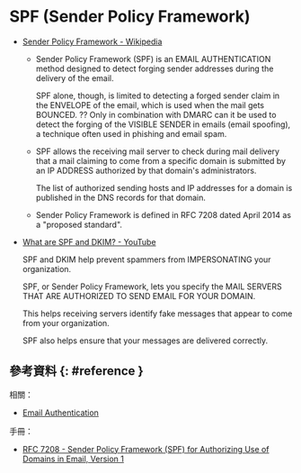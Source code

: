 # SPF (Sender Policy Framework)

  - [Sender Policy Framework \- Wikipedia](https://en.wikipedia.org/wiki/Sender_Policy_Framework)

      - Sender Policy Framework (SPF) is an EMAIL AUTHENTICATION method designed to detect forging sender addresses during the delivery of the email.

        SPF alone, though, is limited to detecting a forged sender claim in the ENVELOPE of the email, which is used when the mail gets BOUNCED. ?? Only in combination with DMARC can it be used to detect the forging of the VISIBLE SENDER in emails (email spoofing), a technique often used in phishing and email spam.

      - SPF allows the receiving mail server to check during mail delivery that a mail claiming to come from a specific domain is submitted by an IP ADDRESS authorized by that domain's administrators.

        The list of authorized sending hosts and IP addresses for a domain is published in the DNS records for that domain.

      - Sender Policy Framework is defined in RFC 7208 dated April 2014 as a "proposed standard".

  - [What are SPF and DKIM? \- YouTube](https://www.youtube.com/watch?v=8V2nfKLzc84)

    SPF and DKIM help prevent spammers from IMPERSONATING your organization.

    SPF, or Sender Policy Framework, lets you specify the MAIL SERVERS THAT ARE AUTHORIZED TO SEND EMAIL FOR YOUR DOMAIN.

    This helps receiving servers identify fake messages that appear to come from your organization.

    SPF also helps ensure that your messages are delivered correctly.

## 參考資料 {: #reference }

相關：

  - [Email Authentication](email-auth.md)

手冊：

  - [RFC 7208 - Sender Policy Framework (SPF) for Authorizing Use of Domains in Email, Version 1](https://www.rfc-editor.org/info/rfc7208)
